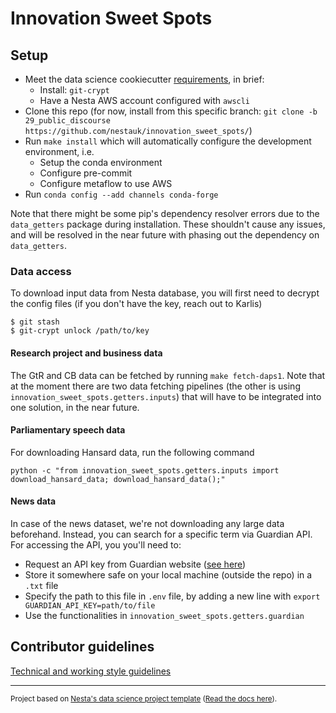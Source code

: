 # Innovation Sweet Spots

## Setup

- Meet the data science cookiecutter [requirements](http://nestauk.github.io/ds-cookiecutter), in brief:
  - Install: `git-crypt`
  - Have a Nesta AWS account configured with `awscli`
- Clone this repo (for now, install from this specific branch: `git clone -b 29_public_discourse https://github.com/nestauk/innovation_sweet_spots/`)
- Run `make install` which will automatically configure the development environment, i.e.
  - Setup the conda environment
  - Configure pre-commit
  - Configure metaflow to use AWS
- Run `conda config --add channels conda-forge`

Note that there might be some pip's dependency resolver errors due to the `data_getters` package during installation. These shouldn't cause any issues, and will be resolved in the near future with phasing out the dependency on `data_getters`.

### Data access

To download input data from Nesta database, you will first need to decrypt the config files (if you don't have the key, reach out to Karlis)

```
$ git stash
$ git-crypt unlock /path/to/key
```

#### Research project and business data

The GtR and CB data can be fetched by running `make fetch-daps1`. Note that at the moment
there are two data fetching pipelines (the other is using `innovation_sweet_spots.getters.inputs`)
that will have to be integrated into one solution, in the near future.

#### Parliamentary speech data

For downloading Hansard data, run the following command

```
python -c "from innovation_sweet_spots.getters.inputs import download_hansard_data; download_hansard_data();"
```

#### News data

In case of the news dataset, we're not downloading any large data beforehand. Instead, you can search for a specific term via Guardian API. For accessing the API, you you'll need to:

- Request an API key from Guardian website ([see here](https://open-platform.theguardian.com/documentation/))
- Store it somewhere safe on your local machine (outside the repo) in a `.txt` file
- Specify the path to this file in `.env` file, by adding a new line with `export GUARDIAN_API_KEY=path/to/file`
- Use the functionalities in `innovation_sweet_spots.getters.guardian`

## Contributor guidelines

[Technical and working style guidelines](https://github.com/nestauk/ds-cookiecutter/blob/master/GUIDELINES.md)

---

<small><p>Project based on <a target="_blank" href="https://github.com/nestauk/ds-cookiecutter">Nesta's data science project template</a>
(<a href="http://nestauk.github.io/ds-cookiecutter">Read the docs here</a>).
</small>
